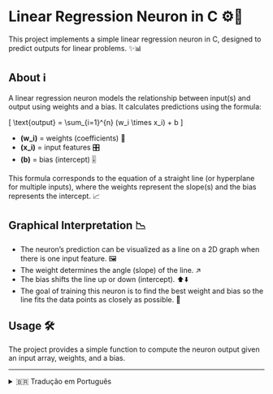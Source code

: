 # Linear Regression Neuron in C ⚙️🧠

This project implements a simple linear regression neuron in C, designed to predict outputs for linear problems. ✨📊

## About ℹ️

A linear regression neuron models the relationship between input(s) and output using weights and a bias. It calculates predictions using the formula:

\[
\text{output} = \sum_{i=1}^{n} (w_i \times x_i) + b
\]

- **\(w_i\)** = weights (coefficients) 🎯  
- **\(x_i\)** = input features 🎛️  
- **\(b\)** = bias (intercept) 🎚️  

This formula corresponds to the equation of a straight line (or hyperplane for multiple inputs), where the weights represent the slope(s) and the bias represents the intercept. 📈

## Graphical Interpretation 📉

- The neuron’s prediction can be visualized as a line on a 2D graph when there is one input feature. 🖼️  
- The weight determines the angle (slope) of the line. ↗️  
- The bias shifts the line up or down (intercept). ⬆️⬇️  
- The goal of training this neuron is to find the best weight and bias so the line fits the data points as closely as possible. 🎯

## Usage 🛠️

The project provides a simple function to compute the neuron output given an input array, weights, and a bias.

---

<details>
<summary>🇧🇷 Tradução em Português</summary>

# Neurônio de Regressão Linear em C ⚙️🧠

Este projeto implementa um neurônio simples de regressão linear em C, projetado para prever saídas em problemas lineares. ✨📊

## Sobre ℹ️

Um neurônio de regressão linear modela a relação entre entrada(s) e saída usando pesos e um bias. Ele calcula previsões usando a fórmula:

\[
\text{saída} = \sum_{i=1}^{n} (w_i \times x_i) + b
\]

- **\(w_i\)** = pesos (coeficientes) 🎯  
- **\(x_i\)** = características de entrada 🎛️  
- **\(b\)** = bias (interceptação) 🎚️  

Essa fórmula corresponde à equação de uma linha reta (ou hiperplano para múltiplas entradas), onde os pesos representam a inclinação e o bias o ponto de interceptação. 📈

## Interpretação Gráfica 📉

- A previsão do neurônio pode ser visualizada como uma linha em um gráfico 2D quando há uma única entrada. 🖼️  
- O peso determina o ângulo (inclinação) da linha. ↗️  
- O bias desloca a linha para cima ou para baixo (interceptação). ⬆️⬇️  
- O objetivo do treinamento é encontrar o melhor peso e bias para que a linha se ajuste o máximo possível aos pontos de dados. 🎯

## Uso 🛠️

O projeto fornece uma função simples para calcular a saída do neurônio dado um array de entradas, pesos e um bias.

</details>

